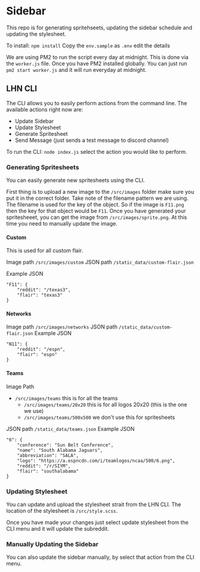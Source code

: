 
# Sidebar


This repo is for generating spritehseets, updating the sidebar schedule and updating the stylesheet.


To install:
`npm install`
Copy the `env.sample` as `.env` edit the details

We are using PM2 to run the script every day at midnight. This is done via the `worker.js` file. Once you have PM2 installed globally. You can just run `pm2 start worker.js` and it will run everyday at midnight.

## LHN CLI
The CLI allows you to easily perform actions from the command line. The available actions right now are:

 - Update Sidebar
 - Update Stylesheet
 - Generate Spritesheet
 - Send Message (just sends a test message to discord channel)

To run the CLI:
`node index.js` select the action you would like to perform.

### Generating Spritesheets
You can easily generate new spritesheets using the CLI.

First thing is to upload a new image to the `/src/images` folder make sure you put it in the correct folder. Take note of the filename pattern we are using. The filename is used for the key of the object. So if the image is `F11.png` then the key for that object would be `F11`. Once you have generated your spritesheeet, you can get the image from `/src/images/sprite.png`. At this time you need to manually update the image.

#### Custom
This is used for all custom flair.

Image path `/src/images/custom`
JSON path `/static_data/custom-flair.json`

Example JSON
```
"F11": {
	"reddit": "/texas3",
	"flair": "texas3"
}
```

#### Networks
Image path `/src/images/networks`
JSON path `/static_data/custom-flair.json`
Example JSON
```
"N11": {
	"reddit": "/espn",
	"flair": "espn"
}
```

#### Teams
 Image Path
 - `/src/images/teams` this is for all the teams
	 - `/src/images/teams/20x20` this is for all logos 20x20 (this is the one we use)
	 - `/src/images/teams/500x500` we don't use this for spritesheets

JSON path `/static_data/teams.json`
Example JSON
```
"6": {
    "conference": "Sun Belt Conference",
    "name": "South Alabama Jaguars",
    "abbreviation": "SALA",
    "logo": "https://a.espncdn.com/i/teamlogos/ncaa/500/6.png",
    "reddit": "/r/SIYM",
    "flair": "southalabama"
}
```

### Updating Stylesheet
You can update and upload the stylesheet strait from the LHN CLI. 
The location of the stylesheet is `/src/style.scss`.

Once you have made your changes just select update stylesheet from the CLI menu and it will update the subreddit.

### Manually Updating the Sidebar
You can also update the sidebar manually, by select that action from the CLI menu.
